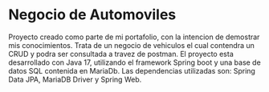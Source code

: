 # Negocio de Automoviles

Proyecto creado como parte de mi portafolio, con la intencion de demostrar mis conocimientos.
Trata de un negocio de vehiculos el cual contendra un CRUD y podra ser consultada a travez de postman.
El proyecto esta desarrollado con Java 17, utilizando el framework Spring boot y una base de datos SQL contenida en MariaDb.
Las dependencias utilizadas son: Spring Data JPA, MariaDB Driver y Spring Web.
